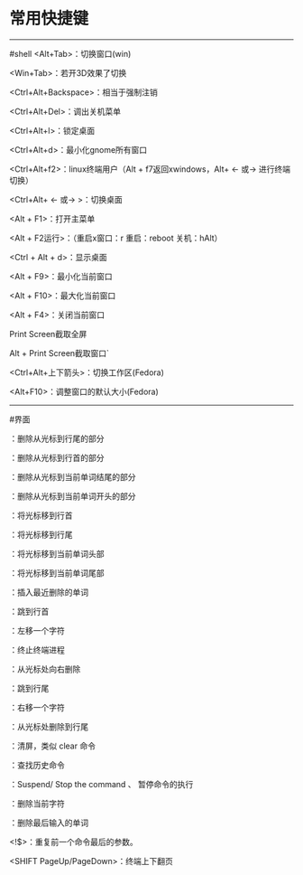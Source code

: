 # 常用快捷键
---
#shell
<Alt+Tab>：切换窗口(win)

<Win+Tab>：若开3D效果了切换

<Ctrl+Alt+Backspace>：相当于强制注销

<Ctrl+Alt+Del>：调出关机菜单

<Ctrl+Alt+l>：锁定桌面

<Ctrl+Alt+d>：最小化gnome所有窗口

<Ctrl+Alt+f2>：linux终端用户（Alt + f7返回xwindows，Alt+ <- 或-> 进行终端切换）

<Ctrl+Alt+ <- 或-> >：切换桌面

<Alt + F1>：打开主菜单

<Alt + F2运行>：（重启x窗口：r 重启：reboot 关机：hAlt）

<Ctrl + Alt + d>：显示桌面

<Alt + F9>：最小化当前窗口

<Alt + F10>：最大化当前窗口

<Alt + F4>：关闭当前窗口

Print Screen截取全屏

Alt + Print Screen截取窗口`

<Ctrl+Alt+上下箭头>：切换工作区(Fedora)

<Alt+F10>：调整窗口的默认大小(Fedora)

---
#界面

<Ctrl k>：删除从光标到行尾的部分

<Ctrl u>：删除从光标到行首的部分

<Alt d>：删除从光标到当前单词结尾的部分

<Ctrl w>：删除从光标到当前单词开头的部分

<Ctrl a>：将光标移到行首

<Ctrl e>：将光标移到行尾

<Alt a>：将光标移到当前单词头部

<Alt e>：将光标移到当前单词尾部

<Ctrl y>：插入最近删除的单词

<Ctrl a>：跳到行首

<Ctrl b>：左移一个字符

<Ctrl c>：终止终端进程

<Ctrl d>：从光标处向右删除

<Ctrl e>：跳到行尾

<Ctrl f>：右移一个字符

<Ctrl k>：从光标处删除到行尾

<Ctrl l>：清屏，类似 clear 命令

<Ctrl r>：查找历史命令

<Ctrl z>：Suspend/ Stop the command  、 暂停命令的执行

<Ctrl h>：删除当前字符

<Ctrl w>：删除最后输入的单词

<!$>：重复前一个命令最后的参数。

<SHIFT PageUp/PageDown>：终端上下翻页
